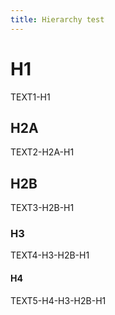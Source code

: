 ```yaml
---
title: Hierarchy test
---
```


# H1

TEXT1-H1

## H2A

TEXT2-H2A-H1

## H2B

TEXT3-H2B-H1

### H3

TEXT4-H3-H2B-H1

<div>
  <h4>H4</h4>
  <p>TEXT5-H4-H3-H2B-H1</p>
</div>

